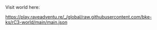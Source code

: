 Visit world here:

https://play.raveadventu.re/_/global/raw.githubusercontent.com/bke-ks/rC3-world/main/main.json